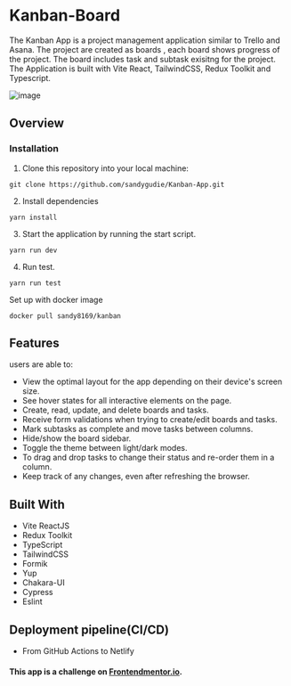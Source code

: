 # Kanban-Board
The Kanban App is a project management application similar to Trello and Asana. The project are created as boards , each board shows progress of the project. The board includes task and subtask exisitng for the project. The Application is built with Vite React, TailwindCSS, Redux Toolkit and Typescript.

![image](https://github.com/sandygudie/Kanban-App/assets/54219127/3edd0818-9867-4573-893d-1aaf0e561097)

## Overview

### Installation
1. Clone this repository into your local machine:
```
git clone https://github.com/sandygudie/Kanban-App.git
```
2. Install dependencies 
```
yarn install
```
3. Start the application by running the start script.
```
yarn run dev
```
4. Run test.
```
yarn run test
```

Set up with docker image
```
docker pull sandy8169/kanban
```

## Features
users are able to:

- View the optimal layout for the app depending on their device's screen size.
- See hover states for all interactive elements on the page.
- Create, read, update, and delete boards and tasks.
- Receive form validations when trying to create/edit boards and tasks.
- Mark subtasks as complete and move tasks between columns.
- Hide/show the board sidebar.
- Toggle the theme between light/dark modes.
- To drag and drop tasks to change their status and re-order them in a column.
- Keep track of any changes, even after refreshing the browser.

## Built With
* Vite ReactJS
* Redux Toolkit
* TypeScript
* TailwindCSS
* Formik
* Yup
* Chakara-UI
* Cypress
* Eslint

## Deployment pipeline(CI/CD)
 - From GitHub Actions to Netlify


#### This app is a challenge on [Frontendmentor.io](https://www.frontendmentor.io/challenges/kanban-task-management-web-app-wgQLt-HlbB).

